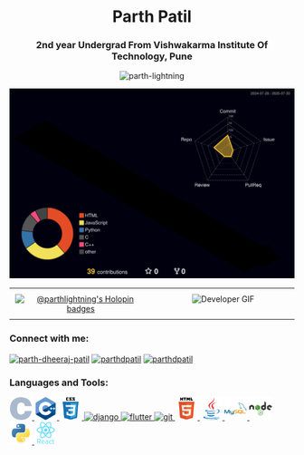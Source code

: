 <h1 align="center">Parth Patil</h1>
<h3 align="center">2nd year Undergrad From Vishwakarma Institute Of Technology, Pune</h3>

<center><img src="https://komarev.com/ghpvc/?username=parth-lightning&label=Profile%20views&color=0e75b6&style=flat" alt="parth-lightning" />

![](./profile-3d-contrib/profile-night-rainbow.svg)

<table>
  <tr>
    <td style="width: 50%; text-align: center; vertical-align: top; padding: 10px;">
      <a href="https://holopin.io/@parthlightning">
        <img src="https://holopin.me/parthlightning" alt="@parthlightning's Holopin badges" style="max-width: 100%; height: auto;">
      </a>
    </td>
    <td style="width: 50%; text-align: center; vertical-align: top; padding: 10px;">
      <img src="https://user-images.githubusercontent.com/75851313/151668395-5591532b-28da-46a6-9476-7c9694bcb60e.gif" alt="Developer GIF" style="max-width: 100%; height: auto;">
    </td>
  </tr>
</table>

<h3 align="left">Connect with me:</h3>
<p align="left">
<a href="https://linkedin.com/in/parth-dheeraj-patil" target="blank"><img align="center" src="https://raw.githubusercontent.com/rahuldkjain/github-profile-readme-generator/master/src/images/icons/Social/linked-in-alt.svg" alt="parth-dheeraj-patil" height="30" width="40" /></a>
<a href="https://www.codechef.com/users/parthdpatil" target="blank"><img align="center" src="https://cdn.jsdelivr.net/npm/simple-icons@3.1.0/icons/codechef.svg" alt="parthdpatil" height="30" width="40" /></a>
<a href="https://www.leetcode.com/parthdpatil" target="blank"><img align="center" src="https://raw.githubusercontent.com/rahuldkjain/github-profile-readme-generator/master/src/images/icons/Social/leet-code.svg" alt="parthdpatil" height="30" width="40" /></a>
</p>

<h3 align="left">Languages and Tools:</h3>
<p align="left"> <a href="https://www.cprogramming.com/" target="_blank" rel="noreferrer"> <img src="https://raw.githubusercontent.com/devicons/devicon/master/icons/c/c-original.svg" alt="c" width="40" height="40"/> </a> <a href="https://www.w3schools.com/cpp/" target="_blank" rel="noreferrer"> <img src="https://raw.githubusercontent.com/devicons/devicon/master/icons/cplusplus/cplusplus-original.svg" alt="cplusplus" width="40" height="40"/> </a> <a href="https://www.w3schools.com/css/" target="_blank" rel="noreferrer"> <img src="https://raw.githubusercontent.com/devicons/devicon/master/icons/css3/css3-original-wordmark.svg" alt="css3" width="40" height="40"/> </a> <a href="https://www.djangoproject.com/" target="_blank" rel="noreferrer"> <img src="https://cdn.worldvectorlogo.com/logos/django.svg" alt="django" width="40" height="40"/> </a> <a href="https://flutter.dev" target="_blank" rel="noreferrer"> <img src="https://www.vectorlogo.zone/logos/flutterio/flutterio-icon.svg" alt="flutter" width="40" height="40"/> </a> <a href="https://git-scm.com/" target="_blank" rel="noreferrer"> <img src="https://www.vectorlogo.zone/logos/git-scm/git-scm-icon.svg" alt="git" width="40" height="40"/> </a> <a href="https://www.w3.org/html/" target="_blank" rel="noreferrer"> <img src="https://raw.githubusercontent.com/devicons/devicon/master/icons/html5/html5-original-wordmark.svg" alt="html5" width="40" height="40"/> </a> <a href="https://www.java.com" target="_blank" rel="noreferrer"> <img src="https://raw.githubusercontent.com/devicons/devicon/master/icons/java/java-original.svg" alt="java" width="40" height="40"/> </a> <a href="https://www.mysql.com/" target="_blank" rel="noreferrer"> <img src="https://raw.githubusercontent.com/devicons/devicon/master/icons/mysql/mysql-original-wordmark.svg" alt="mysql" width="40" height="40"/> </a> <a href="https://nodejs.org" target="_blank" rel="noreferrer"> <img src="https://raw.githubusercontent.com/devicons/devicon/master/icons/nodejs/nodejs-original-wordmark.svg" alt="nodejs" width="40" height="40"/> </a> <a href="https://www.python.org" target="_blank" rel="noreferrer"> <img src="https://raw.githubusercontent.com/devicons/devicon/master/icons/python/python-original.svg" alt="python" width="40" height="40"/> </a> <a href="https://reactjs.org/" target="_blank" rel="noreferrer"> <img src="https://raw.githubusercontent.com/devicons/devicon/master/icons/react/react-original-wordmark.svg" alt="react" width="40" height="40"/> </a> </p>






